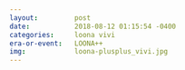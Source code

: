 ```yaml
---
layout:         post
date:           2018-08-12 01:15:54 -0400
categories:     loona vivi
era-or-event:   LOONA++
img:            loona-plusplus_vivi.jpg
---
```

